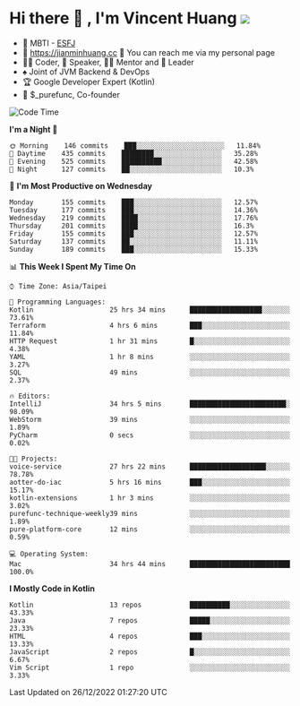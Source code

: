 # Hi there 👋 , I'm Vincent Huang ![](https://komarev.com/ghpvc/?username=Jian-Min-Huang)
- 👀 MBTI - [ESFJ](https://www.16personalities.com/esfj-personality)
- 💎 https://jianminhuang.cc 🙋 You can reach me via my personal page
- 👨‍💻 Coder, 🎤 Speaker, 👨‍🏫 Mentor and 🚀 Leader
- ♠️ Joint of JVM Backend & DevOps
- 🏆 Google Developer Expert (Kotlin)
- 💼 $_purefunc, Co-founder

<!--START_SECTION:waka-->
![Code Time](http://img.shields.io/badge/Code%20Time-1%2C385%20hrs%2042%20mins-blue)

**I'm a Night 🦉** 

```text
🌞 Morning    146 commits    ███░░░░░░░░░░░░░░░░░░░░░░   11.84% 
🌆 Daytime    435 commits    ████████░░░░░░░░░░░░░░░░░   35.28% 
🌃 Evening    525 commits    ██████████░░░░░░░░░░░░░░░   42.58% 
🌙 Night      127 commits    ██░░░░░░░░░░░░░░░░░░░░░░░   10.3%

```
📅 **I'm Most Productive on Wednesday** 

```text
Monday       155 commits    ███░░░░░░░░░░░░░░░░░░░░░░   12.57% 
Tuesday      177 commits    ███░░░░░░░░░░░░░░░░░░░░░░   14.36% 
Wednesday    219 commits    ████░░░░░░░░░░░░░░░░░░░░░   17.76% 
Thursday     201 commits    ████░░░░░░░░░░░░░░░░░░░░░   16.3% 
Friday       155 commits    ███░░░░░░░░░░░░░░░░░░░░░░   12.57% 
Saturday     137 commits    ██░░░░░░░░░░░░░░░░░░░░░░░   11.11% 
Sunday       189 commits    ███░░░░░░░░░░░░░░░░░░░░░░   15.33%

```


📊 **This Week I Spent My Time On** 

```text
⌚︎ Time Zone: Asia/Taipei

💬 Programming Languages: 
Kotlin                   25 hrs 34 mins      ██████████████████░░░░░░░   73.61% 
Terraform                4 hrs 6 mins        ███░░░░░░░░░░░░░░░░░░░░░░   11.84% 
HTTP Request             1 hr 31 mins        █░░░░░░░░░░░░░░░░░░░░░░░░   4.38% 
YAML                     1 hr 8 mins         ░░░░░░░░░░░░░░░░░░░░░░░░░   3.27% 
SQL                      49 mins             ░░░░░░░░░░░░░░░░░░░░░░░░░   2.37%

🔥 Editors: 
IntelliJ                 34 hrs 5 mins       ████████████████████████░   98.09% 
WebStorm                 39 mins             ░░░░░░░░░░░░░░░░░░░░░░░░░   1.89% 
PyCharm                  0 secs              ░░░░░░░░░░░░░░░░░░░░░░░░░   0.02%

🐱‍💻 Projects: 
voice-service            27 hrs 22 mins      ███████████████████░░░░░░   78.78% 
aotter-do-iac            5 hrs 16 mins       ███░░░░░░░░░░░░░░░░░░░░░░   15.17% 
kotlin-extensions        1 hr 3 mins         ░░░░░░░░░░░░░░░░░░░░░░░░░   3.02% 
purefunc-technique-weekly39 mins             ░░░░░░░░░░░░░░░░░░░░░░░░░   1.89% 
pure-platform-core       12 mins             ░░░░░░░░░░░░░░░░░░░░░░░░░   0.59%

💻 Operating System: 
Mac                      34 hrs 44 mins      █████████████████████████   100.0%

```

**I Mostly Code in Kotlin** 

```text
Kotlin                   13 repos            ██████████░░░░░░░░░░░░░░░   43.33% 
Java                     7 repos             █████░░░░░░░░░░░░░░░░░░░░   23.33% 
HTML                     4 repos             ███░░░░░░░░░░░░░░░░░░░░░░   13.33% 
JavaScript               2 repos             █░░░░░░░░░░░░░░░░░░░░░░░░   6.67% 
Vim Script               1 repo              ░░░░░░░░░░░░░░░░░░░░░░░░░   3.33%

```



 Last Updated on 26/12/2022 01:27:20 UTC
<!--END_SECTION:waka-->
